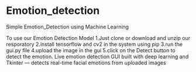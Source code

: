 # Emotion_detection
Simple Emotion_Detection using Machine Learning

To use our Emotion Detection Model
1.Just clone or download and unzip our resporatory
2.install tensorflow and cv2 in the system using pip
3.run the gui.py file
4.upload the image in the gui
5.click on the Detect button to detect the emotion.
Live emotion detection GUI built with deep learning and Tkinter — detects real-time facial emotions from uploaded images